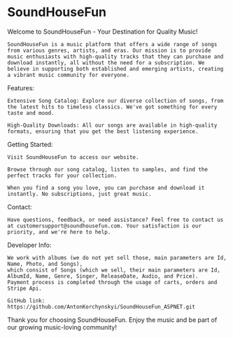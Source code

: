 # SoundHouseFun
Welcome to SoundHouseFun - Your Destination for Quality Music!

	SoundHouseFun is a music platform that offers a wide range of songs from various genres, artists, and eras. Our mission is to provide music enthusiasts with high-quality tracks that they can purchase and download instantly, all without the need for a subscription. We believe in supporting both established and emerging artists, creating a vibrant music community for everyone.

Features:

	Extensive Song Catalog: Explore our diverse collection of songs, from the latest hits to timeless classics. We've got something for every taste and mood.

	High-Quality Downloads: All our songs are available in high-quality formats, ensuring that you get the best listening experience.

Getting Started:
	
	Visit SoundHouseFun to access our website.

	Browse through our song catalog, listen to samples, and find the perfect tracks for your collection.

	When you find a song you love, you can purchase and download it instantly. No subscriptions, just great music.

Contact:

	Have questions, feedback, or need assistance? Feel free to contact us at customersupport@soundhousefun.com. Your satisfaction is our priority, and we're here to help.

Developer Info:
	
	We work with albums (we do not yet sell those, main parameters are Id, Name, Photo, and Songs), 
    which consist of Songs (which we sell, their main parameters are Id, AlbumId, Name, Genre, Singer, ReleaseDate, Audio, and Price).
    Payment process is completed through the usage of carts, orders and Stripe Api.

	GitHub link: https://github.com/AntonKorchynskyi/SoundHouseFun_ASPNET.git

Thank you for choosing SoundHouseFun. Enjoy the music and be part of our growing music-loving community!